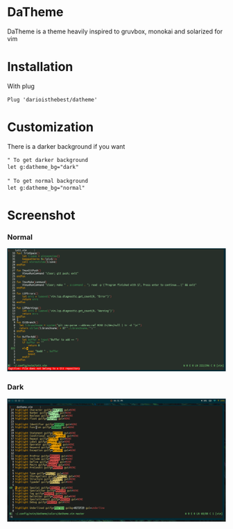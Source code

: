 # DaTheme
DaTheme is a theme heavily inspired to gruvbox, monokai and solarized for vim

# Installation
With plug
```vim
Plug 'darioisthebest/datheme'
```

# Customization
There is a darker background if you want
```vim
" To get darker background
let g:datheme_bg="dark"

" To get normal background
let g:datheme_bg="normal"
```

# Screenshot
### Normal
![screenshot](./screenshot.png)
### Dark
![screenshot_dark](./screenshot_dark.png)
